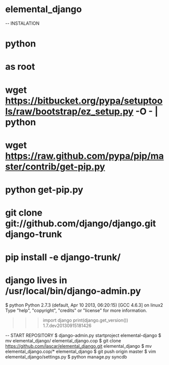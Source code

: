 elemental_django
================
-- INSTALATION
 # python 
# as root
# wget https://bitbucket.org/pypa/setuptools/raw/bootstrap/ez_setup.py -O - | python
# wget https://raw.github.com/pypa/pip/master/contrib/get-pip.py
# python get-pip.py
# git clone git://github.com/django/django.git django-trunk
# pip install -e django-trunk/
# django lives in /usr/local/bin/django-admin.py
$  python
Python 2.7.3 (default, Apr 10 2013, 06:20:15) 
[GCC 4.6.3] on linux2
Type "help", "copyright", "credits" or "license" for more information.
>>> import django
>>> print(django.get_version())
1.7.dev20130915181426

-- START REPOSITORY
$ django-admin.py startproject  elemental-django
$ mv elemental_django/ elemental_django.cop
$ git clone https://github.com/lascar/elemental_django.git elemental_django
$ mv elemental_django.cop/* elemental_django
$ git push origin master
$ vim elemental_django/settings.py
$ python manage.py syncdb

